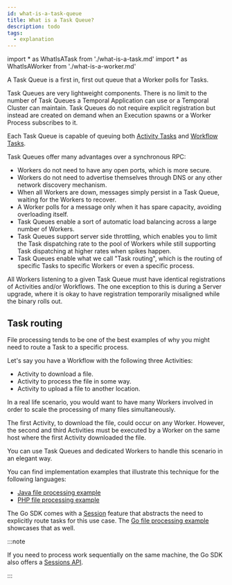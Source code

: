 ```yaml
---
id: what-is-a-task-queue
title: What is a Task Queue?
description: todo
tags:
  - explanation
---
```


<!-- prettier-ignore -->
import * as WhatIsATask from './what-is-a-task.md'
import * as WhatIsAWorker from './what-is-a-worker.md'

A Task Queue is a first in, first out queue that a <preview page={WhatIsAWorker}>Worker</preview> polls for <preview page={WhatIsATask}>Tasks</preview>.

Task Queues are very lightweight components.
There is no limit to the number of Task Queues a Temporal Application can use or a Temporal Cluster can maintain.
Task Queues do not require explicit registration but instead are created on demand when an Execution spawns or a Worker Process subscribes to it.

Each Task Queue is capable of queuing both [Activity Tasks](#activity-task) and [Workflow Tasks](#workflow-task).

Task Queues offer many advantages over a synchronous RPC:

- Workers do not need to have any open ports, which is more secure.
- Workers do not need to advertise themselves through DNS or any other network discovery mechanism.
- When all Workers are down, messages simply persist in a Task Queue, waiting for the Workers to recover.
- A Worker polls for a message only when it has spare capacity, avoiding overloading itself.
- Task Queues enable a sort of automatic load balancing across a large number of Workers.
- Task Queues support server side throttling, which enables you to limit the Task dispatching rate to the pool of Workers while still supporting Task dispatching at higher rates when spikes happen.
- Task Queues enable what we call "Task routing", which is the routing of specific Tasks to specific Workers or even a specific process.

All Workers listening to a given Task Queue must have identical registrations of Activities and/or Workflows.
The one exception to this is during a Server upgrade, where it is okay to have registration temporarily misaligned while the binary rolls out.

## Task routing

File processing tends to be one of the best examples of why you might need to route a Task to a specific process.

Let's say you have a Workflow with the following three Activities:

- Activity to download a file.
- Activity to process the file in some way.
- Activity to upload a file to another location.

In a real life scenario, you would want to have many Workers involved in order to scale the processing of many files simultaneously.

The first Activity, to download the file, could occur on any Worker.
However, the second and third Activities must be executed by a Worker on the same host where the first Activity downloaded the file.

You can use Task Queues and dedicated Workers to handle this scenario in an elegant way.

You can find implementation examples that illustrate this technique for the following languages:

- [Java file processing example](https://github.com/temporalio/samples-java/tree/master/src/main/java/io/temporal/samples/fileprocessing)
- [PHP file processing example](https://github.com/temporalio/samples-php/tree/master/app/src/FileProcessing)

The Go SDK comes with a [Session](/docs/go/sessions) feature that abstracts the need to explicitly route tasks for this use case.
The [Go file processing example](https://github.com/temporalio/samples-go/tree/master/fileprocessing) showcases that as well.

:::note

If you need to process work sequentially on the same machine, the Go SDK also offers a [Sessions API](https://docs.temporal.io/docs/go/sessions/).

:::
